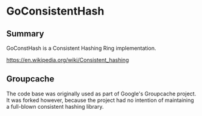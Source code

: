 # GoConsistentHash

## Summary

GoConstHash is a Consistent Hashing Ring implementation.

https://en.wikipedia.org/wiki/Consistent_hashing

## Groupcache

The code base was originally used as part of Google's
Groupcache project. It was forked however, because
the project had no intention of maintaining a full-blown
consistent hashing library.
